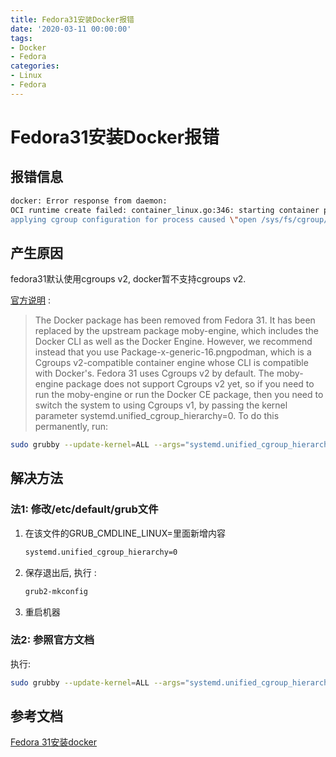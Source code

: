 ```yaml
---
title: Fedora31安装Docker报错
date: '2020-03-11 00:00:00'
tags:
- Docker
- Fedora
categories:
- Linux
- Fedora
---
```

# Fedora31安装Docker报错

## 报错信息

```bash
docker: Error response from daemon: 
OCI runtime create failed: container_linux.go:346: starting container process caused "process_linux.go:297: 
applying cgroup configuration for process caused \"open /sys/fs/cgroup/docker/cpuset.cpus.effective: no such file or directory\"": unknown.
```

## 产生原因

fedora31默认使用cgroups v2, docker暂不支持cgroups v2.

[官方说明](https://fedoraproject.org/wiki/Common_F31_bugs#Docker_package_no_longer_available_and_will_not_run_by_default_.28due_to_switch_to_cgroups_v2.29) :
> The Docker package has been removed from Fedora 31. It has been replaced by the upstream package moby-engine, which includes the Docker CLI as well as the Docker Engine. However, we recommend instead that you use Package-x-generic-16.pngpodman, which is a Cgroups v2-compatible container engine whose CLI is compatible with Docker's. Fedora 31 uses Cgroups v2 by default. The moby-engine package does not support Cgroups v2 yet, so if you need to run the moby-engine or run the Docker CE package, then you need to switch the system to using Cgroups v1, by passing the kernel parameter systemd.unified_cgroup_hierarchy=0. To do this permanently, run:
```bash
sudo grubby --update-kernel=ALL --args="systemd.unified_cgroup_hierarchy=0"
```

## 解决方法

### 法1: 修改/etc/default/grub文件

1. 在该文件的GRUB_CMDLINE_LINUX=里面新增内容

   ```bash
   systemd.unified_cgroup_hierarchy=0
   ```

2. 保存退出后, 执行 :

   ```bash
   grub2-mkconfig
   ```

3. 重启机器


### 法2: 参照官方文档

执行:
```bash
sudo grubby --update-kernel=ALL --args="systemd.unified_cgroup_hierarchy=0"
```


## 参考文档
[Fedora 31安装docker](https://blog.csdn.net/QQ_DNS/article/details/103542133)
